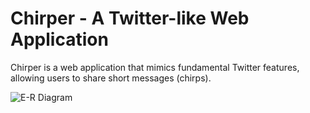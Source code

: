 # Chirper - A Twitter-like Web Application

Chirper is a web application that mimics fundamental Twitter features, allowing users to share short messages (chirps).

![E-R Diagram](https://drive.google.com/file/d/1lC8I9tkE84_48XcBcYxQ5pXEnJ0tf9GM/view?usp=drive_link)


